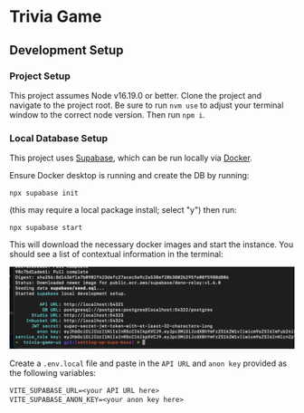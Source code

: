 # Trivia Game

## Development Setup

### Project Setup

This project assumes Node v16.19.0 or better.  Clone the project and navigate to the project root.  Be sure to run
`nvm use` to adjust your terminal window to the correct node version.  Then run `npm i`.

### Local Database Setup

This project uses [Supabase](https://supabase.com/), which can be run locally via [Docker](https://www.docker.com/).  

Ensure Docker desktop is running and create the DB by running:

```shell
npx supabase init
```

(this may require a local package install; select "y") then run:

```shell
npx supabase start
```

This will download the necessary docker images and start the instance.  You should see a list of contextual information 
in the terminal:

![supabase db info.png](readme-docs%2Fsupabase%20db%20info.png)

Create a `.env.local` file and paste in the `API URL` and `anon key` provided as the following variables:

```shell
VITE_SUPABASE_URL=<your API URL here>
VITE_SUPABASE_ANON_KEY=<your anon key here>
```